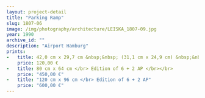 ```yaml
---
layout: project-detail
title: "Parking Ramp"
slug: 1807-06
image: /img/photography/architecture/LEISKA_1807-09.jpg
year: 1990
archive_id: ""
description: "Airport Hamburg"
prints:
-   title: 42,0 cm x 29,7 cm &nbsp;&nbsp; (31,1 cm x 24,9 cm) &nbsp;&nbsp;</br> Edition of 120 + 6 AP </br></br>
    price: 120,00 €
-   title: 80 cm x 64 cm </br> Edition of 6 + 2 AP </br></br>
    price: "450,00 €"
-   title: "120 cm x 96 cm </br> Edition of 6 + 2 AP"
    price: "600,00 €"
---
```

